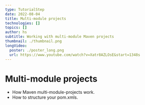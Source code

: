 ```yaml
---
type: TutorialStep
date: 2022-08-04
title: Multi-module projects
technologies: []
topics: []
author: hs
subtitle: Working with multi-module Maven projects
thumbnail: ./thumbnail.png
longVideo:
  poster: ./poster_long.png
  url: https://www.youtube.com/watch?v=Xatr8AZLOsE&start=1348s
---
```


# Multi-module projects

* How Maven multi-module-projects work.
* How to structure your pom.xmls.